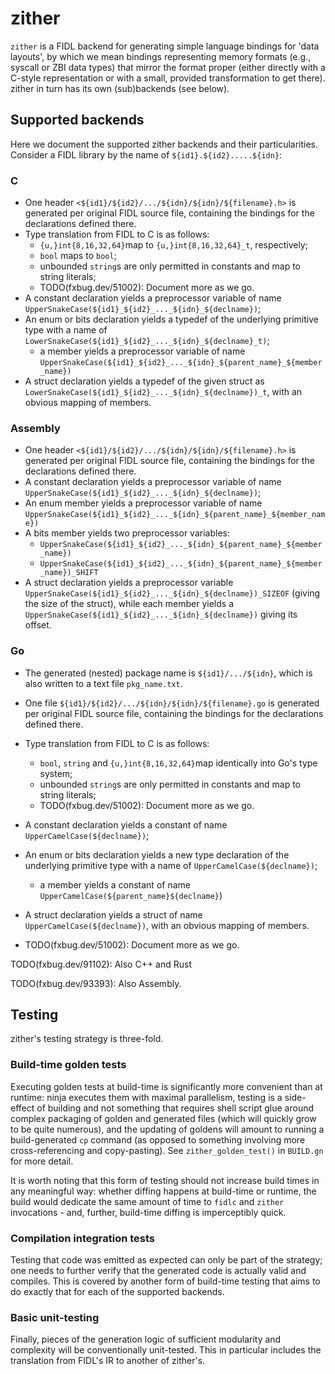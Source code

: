 # zither

`zither` is a FIDL backend for generating simple language bindings for
'data layouts', by which we mean bindings representing memory formats (e.g.,
syscall or ZBI data types) that mirror the format proper (either directly
with a C-style representation or with a small, provided transformation to get
there). zither in turn has its own (sub)backends (see below).

## Supported backends

Here we document the supported zither backends and their particularities.
Consider a FIDL library by the name of `${id1}.${id2}.....${idn}`:

### C
* One header `<${id1}/${id2}/.../${idn}/${idn}/${filename}.h>` is generated
per original FIDL source file, containing the bindings for the declarations
defined there.
* Type translation from FIDL to C is as follows:
  - `{u,}int{8,16,32,64}`map to `{u,}int{8,16,32,64}_t`, respectively;
  - `bool` maps to `bool`;
  - unbounded `string`s are only permitted in constants and map to string
  literals;
  - TODO(fxbug.dev/51002): Document more as we go.
* A constant declaration yields a preprocessor variable of name
`UpperSnakeCase(${id1}_${id2}_..._${idn}_${declname})`;
* An enum or bits declaration yields a typedef of the underlying primitive
type with a name of `LowerSnakeCase(${id1}_${id2}_..._${idn}_${declname}_t)`;
  - a member yields a preprocessor variable of name
  `UpperSnakeCase(${id1}_${id2}_..._${idn}_${parent_name}_${member_name})`
* A struct declaration yields a typedef of the given struct as
`LowerSnakeCase(${id1}_${id2}_..._${idn}_${declname})_t`, with an
obvious mapping of members.

### Assembly
* One header `<${id1}/${id2}/.../${idn}/${idn}/${filename}.h>` is generated
per original FIDL source file, containing the bindings for the declarations
defined there.
* A constant declaration yields a preprocessor variable of name
`UpperSnakeCase(${id1}_${id2}_..._${idn}_${declname})`;
* An enum member yields a preprocessor variable of name
  `UpperSnakeCase(${id1}_${id2}_..._${idn}_${parent_name}_${member_name})`
* A bits member yields two preprocessor variables:
  - `UpperSnakeCase(${id1}_${id2}_..._${idn}_${parent_name}_${member_name})`
  - `UpperSnakeCase(${id1}_${id2}_..._${idn}_${parent_name}_${member_name})_SHIFT`
* A struct declaration yields a preprocessor variable
  `UpperSnakeCase(${id1}_${id2}_..._${idn}_${declname})_SIZEOF` (giving the
  size of the struct), while each member yields a
  `UpperSnakeCase(${id1}_${id2}_..._${idn}_${declname})` giving its offset.

### Go
* The generated (nested) package name is `${id1}/.../${idn}`, which is also
written to a text file `pkg_name.txt`.
* One file `${id1}/${id2}/.../${idn}/${idn}/${filename}.go` is generated
per original FIDL source file, containing the bindings for the declarations
defined there.
* Type translation from FIDL to C is as follows:
  - `bool`, `string` and `{u,}int{8,16,32,64}`map identically into Go's type
  system;
  - unbounded `string`s are only permitted in constants and map to string
  literals;
  - TODO(fxbug.dev/51002): Document more as we go.
* A constant declaration yields a constant of name
`UpperCamelCase(${declname})`;
* An enum or bits declaration yields a new type declaration of the underlying
primitive type with a name of `UpperCamelCase(${declname})`;
  - a member yields a constant of name
  `UpperCamelCase(${parent_name}${declname}`)
* A struct declaration yields a struct of name `UpperCamelCase(${declname})`,
with an obvious mapping of members.


* TODO(fxbug.dev/51002): Document more as we go.

TODO(fxbug.dev/91102): Also C++ and Rust

TODO(fxbug.dev/93393): Also Assembly.

## Testing
zither's testing strategy is three-fold.

### Build-time golden tests
Executing golden tests at build-time is significantly more convenient than at
runtime: ninja executes them with maximal parallelism, testing is a
side-effect of building and not something that requires shell script glue
around complex packaging of golden and generated files (which will quickly
grow to be quite numerous), and the updating of goldens will amount to running
a build-generated `cp` command (as opposed to something involving more
cross-referencing and copy-pasting). See `zither_golden_test()` in `BUILD.gn`
for more detail.

It is worth noting that this form of testing should not increase build times in
any meaningful way: whether diffing happens at build-time or runtime, the build
would dedicate the same amount of time to `fidlc` and `zither` invocations - and,
further, build-time diffing is imperceptibly quick.

### Compilation integration tests
Testing that code was emitted as expected can only be part of the strategy; one
needs to further verify that the generated code is actually valid and compiles.
This is covered by another form of build-time testing that aims to do exactly
that for each of the supported backends.

### Basic unit-testing
Finally, pieces of the generation logic of sufficient modularity and complexity
will be conventionally unit-tested. This in particular includes the translation
from FIDL's IR to another of zither's.
